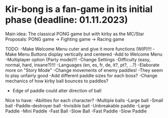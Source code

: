 # Kir-bong is a fan-game in its initial phase (deadline: 01.11.2023)
Main idea: The classical PONG game but with kirby as the MC/Star
Proposals: PONG game -> Fighting game -> Racing game

TODO:
-Make Welcome Menu cuter and give it more functions (WIP)!!!
-Make Menu Buttons display vertically and centered
-Add to Welcome Menu
  -Multiplayer option (Party mode)!!!
  -Change Settings 
    -Difficulty (easy, normal, hard, insane?)!!!
    -Languages (en, es, fr, de, it?, pt?, ...?)
-Elaborate more on "Story Mode"
-Change movements of enemy paddles!
  -They seem to play unfairly good
-Add different paddle sizes for each boss?
-Change mechanics of how kirby ball bounces to paddles?
  - Edge of paddle could alter direction of ball

Nice to have:
-Abilities for each character?
  -Multiple balls
  -Large ball
  -Small ball
  -Paddle-destroyer ball
  -Invisible ball
  -Unbreakable paddle
  -Large Paddle
  -Mini Paddle
  -Fast Ball
  -Slow Ball
  -Fast Paddle
  -Slow Paddle
